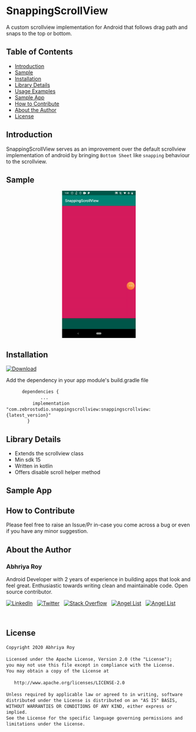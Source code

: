 # SnappingScrollView
A custom scrollview implementation for Android that follows drag path and snaps to the top or bottom.

## Table of Contents
 - [Introduction](#introduction)
 - [Sample](#sample)
 - [Installation](#installation)
 - [Library Details](#library-details)
 - [Usage Examples](#usage-examples)
 - [Sample App](#sample-app)
 - [How to Contribute](#how-to-contribute)
 - [About the Author](#about-the-author)
 - [License](#license)
 
## Introduction
  
  SnappingScrollView serves as an improvement over the default scrollview implementation of android by bringing `Bottom Sheet` like `snapping` behaviour to the scrollview.
 
## Sample
<p align="center">
  <img height="400" src="snappingScroll.gif">
</p>
  
## Installation

[![Download](https://api.bintray.com/packages/abhriyaroy/SnappingScrollView/snappingscrollview/images/download.svg)](https://bintray.com/abhriyaroy/SnappingScrollView/snappingscrollview/_latestVersion)

  Add the dependency in your app module's build.gradle file
          
          dependencies {
		         ...
	          implementation "com.zebrostudio.snappingscrollview:snappingscrollview:{latest_version}"
	        }
   
## Library Details

  - Extends the scrollview class
  - Min sdk 15
  - Written in kotlin
  - Offers disable scroll helper method

## Sample App
 
## How to Contribute

  Please feel free to raise an Issue/Pr in-case you come across a bug or even if you have any minor suggestion.

## About the Author

### Abhriya Roy

 Android Developer with 2 years of experience in building apps that look and feel great. 
 Enthusiastic towards writing clean and maintainable code.
 Open source contributor.

 <a href="https://www.linkedin.com/in/abhriya-roy/"><img src="https://i.imgur.com/toWXOAd.png" alt="LinkedIn" width=40 height=40></a>     &nbsp;
 <a href="https://twitter.com/AbhriyaR"><img src="https://i.imgur.com/ymEo5Iy.png" alt="Twitter" width=42 height=40></a> 
 &nbsp;
 <a href="https://stackoverflow.com/users/6197251/abhriya-roy"><img src="https://i.imgur.com/JakJaHP.png" alt="Stack Overflow" width=40  height=40></a> 
 &nbsp;
 <a href="https://angel.co/abhriya-roy?public_profile=1"><img src="https://i.imgur.com/TiwMDMK.png" alt="Angel List" width=40  height=40></a>
 &nbsp;
 <a href="https://play.google.com/store/apps/developer?id=Zebro+Studio"><img src="https://i.imgur.com/Rj1IsYI.png" alt="Angel List" width=40  height=40></a>

 <br>

## License

    Copyright 2020 Abhriya Roy

    Licensed under the Apache License, Version 2.0 (the "License");
    you may not use this file except in compliance with the License.
    You may obtain a copy of the License at

       http://www.apache.org/licenses/LICENSE-2.0

    Unless required by applicable law or agreed to in writing, software
    distributed under the License is distributed on an "AS IS" BASIS,
    WITHOUT WARRANTIES OR CONDITIONS OF ANY KIND, either express or implied.
    See the License for the specific language governing permissions and
    limitations under the License.
